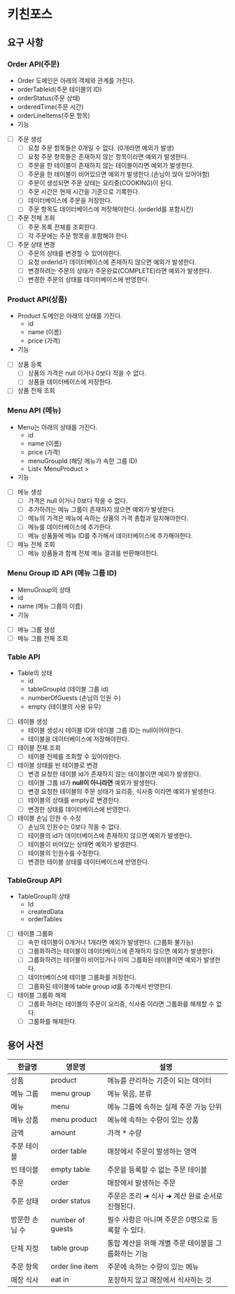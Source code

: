 # 키친포스

## 요구 사항
### Order API(주문)
* Order 도메인은 아래의 객체와 관계를 가진다.
* orderTableId(주문 테이블의 ID)
* orderStatus(주문 상태)
* orderedTime(주문 시간)
* orderLineItems(주문 항목)
* 기능
* [ ] 주문 생성
  * [ ] 요청 주문 항목들은 0개일 수 없다. (0개라면 예외가 발생)
  * [ ] 요청 주문 항목들은 존재하지 않는 항목이라면 예외가 발생한다.
  * [ ] 주문을 한 테이블이 존재하지 않는 테이블이라면 예외가 발생한다.
  * [ ] 주문을 한 테이블이 비어있으면 예외가 발생한다.(손님이 앉아 있어야함)
  * [ ] 주문이 생성되면 주문 상태는 요리중(COOKING)이 된다.
  * [ ] 주문 시간은 현재 시간을 기준으로 기록한다.
  * [ ] 데이터베이스에 주문을 저장한다.
  * [ ] 주문 항목도 데이터베이스에 저장해야한다. (orderId를 포함시킨)
* [ ] 주문 전체 조회
  * [ ] 주문 목록 전체를 조회한다.
  * [ ] 각 주문에는 주문 항목을 포함해야 한다.
* [ ] 주문 상태 변경
  * [ ] 주문의 상태를 변경할 수 있어야한다.
  * [ ] 요청 orderId가 데이터베이스에 존재하지 않으면 예외가 발생한다.
  * [ ] 변경하려는 주문의 상태가 주문완료(COMPLETE)라면 예외가 발생한다.
  * [ ] 변경한 주문의 상태를 데이터베이스에 반영한다.

### Product API(상품)
* Product 도메인은 아래의 상태를 가진다.
  * id
  * name (이름)
  * price (가격)
* 기능
* [ ] 상품 등록
  * [ ] 상품의 가격은 null 이거나 0보다 작을 수 없다.
  * [ ] 상품을 데이터베이스에 저장한다.
* [ ] 상품 전체 조회

### Menu API (메뉴)
* Menu는 아래의 상태를 가진다.
  * id
  * name (이름)
  * price (가격)
  * menuGroupId (해당 메뉴가 속한 그룹 ID)
  * List< MenuProduct >
* 기능
* [ ] 메뉴 생성
  * [ ] 가격은 null 이거나 0보다 작을 수 없다.
  * [ ] 추가하려는 메뉴 그룹이 존재하지 않으면 예외가 발생한다.
  * [ ] 메뉴의 가격은 메뉴에 속하는 상품의 가격 총합과 일치해야한다.
  * [ ] 메뉴를 데이터베이스에 추가한다.
  * [ ] 메뉴 상품들에 메뉴 ID를 추가해서 데이터베이스에 추가해야한다.
* [ ] 메뉴 전체 조회
  * [ ] 메뉴 상품들과 함께 전체 메뉴 결과를 반환해야한다.

### Menu Group ID API (메뉴 그룹 ID)
* MenuGroup의 상태
* id
* name (메뉴 그룹의 이름)
* 기능
* [ ] 메뉴 그룹 생성
* [ ] 메뉴 그룹 전체 조회

### Table API
* Table의 상태
  * id
  * tableGroupId (테이블 그룹 id)
  * numberOfGuests (손님의 인원 수)
  * empty (테이블의 사용 유무)
* [ ] 테이블 생성
  * 테이블 생성시 테이블 ID와 테이블 그룹 ID는 null이어야한다.
  * 테이블을 데이터베이스에 저장해야한다.
* [ ] 테이블 전체 조회
  * [ ] 테이블 전체를 조회할 수 있어야한다.
* [ ] 테이블 상태를 빈 테이블로 변경 
  * [ ] 변경 요청한 테이블 id가 존재하지 않는 테이블이면 예외가 발생한다.
  * [ ] 테이블 그룹 id가 **null이 아니라면** 예외가 발생한다.
  * [ ] 변경 요청한 테이블의 주문 상태가 요리중, 식사중 이라면 예외가 발생한다.
  * [ ] 테이블의 상태를 empty로 변경한다.
  * [ ] 변경한 상태를 데이터베이스에 반영한다.
* [ ] 테이블 손님 인원 수 수정
  * [ ] 손님의 인원수는 0보다 작을 수 없다.
  * [ ] 테이블의 id가 데이터베이스에 존재하지 않으면 예외가 발생한다.
  * [ ] 테이블이 비어있는 상태면 예외가 발생한다.
  * [ ] 테이블의 인원수를 수정한다.
  * [ ] 변경한 테이블 상태를 데이터베이스에 반영한다.

### TableGroup API
* TableGroup의 상태
  * Id
  * createdData
  * orderTables
* [ ] 테이블 그룹화
  * [ ] 속한 테이블이 0개거나 1개라면 예외가 발생한다. (그룹화 불가능)
  * [ ] 그룹화하려는 테이블이 데이터베이스에 존재하지 않으면 예외가 발생한다.
  * [ ] 그룹화하려는 테이블이 비어있거나 이미 그룹화된 테이블이면 예외가 발생한다.
  * [ ] 데이터베이스에 테이블 그룹화를 저장한다.
  * [ ] 그룹화된 테이블에 table group id를 추가해서 반영한다.
* [ ] 테이블 그룹화 해제
  * [ ] 그룹화 하려는 테이블의 주문이 요리중, 식사중 이라면 그룹화를 해제할 수 없다.
  * [ ] 그룹화를 해제한다.

## 용어 사전

| 한글명 | 영문명 | 설명 |
| --- | --- | --- |
| 상품 | product | 메뉴를 관리하는 기준이 되는 데이터 |
| 메뉴 그룹 | menu group | 메뉴 묶음, 분류 |
| 메뉴 | menu | 메뉴 그룹에 속하는 실제 주문 가능 단위 |
| 메뉴 상품 | menu product | 메뉴에 속하는 수량이 있는 상품 |
| 금액 | amount | 가격 * 수량 |
| 주문 테이블 | order table | 매장에서 주문이 발생하는 영역 |
| 빈 테이블 | empty table | 주문을 등록할 수 없는 주문 테이블 |
| 주문 | order | 매장에서 발생하는 주문 |
| 주문 상태 | order status | 주문은 조리 ➜ 식사 ➜ 계산 완료 순서로 진행된다. |
| 방문한 손님 수 | number of guests | 필수 사항은 아니며 주문은 0명으로 등록할 수 있다. |
| 단체 지정 | table group | 통합 계산을 위해 개별 주문 테이블을 그룹화하는 기능 |
| 주문 항목 | order line item | 주문에 속하는 수량이 있는 메뉴 |
| 매장 식사 | eat in | 포장하지 않고 매장에서 식사하는 것 |
